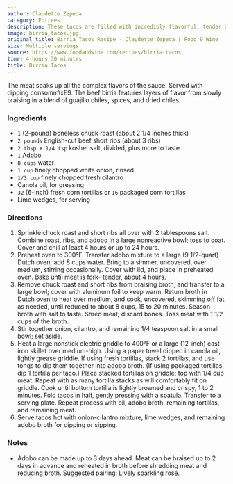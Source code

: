 ```yaml
---
author: Claudette Zepeda
category: Entrees
description: These tacos are filled with incredibly flavorful, tender braised beef birria made by slowly cooking chuck roast and short ribs in a guajillo chili adobo.
image: birria_tacos.jpg
original_title: Birria Tacos Recipe - Claudette Zepeda | Food & Wine
size: Multiple servings
source: https://www.foodandwine.com/recipes/birria-tacos
time: 4 hours 30 minutes
title: Birria Tacos
---
```


 The meat soaks up all the complex flavors of the sauce. Served with dipping consomm\xE9. The beef birria features layers of flavor from slowly braising in a blend of guajillo chiles, spices, and dried chiles.

### Ingredients

* `1` (2-pound) boneless chuck roast (about 2 1/4 inches thick)
* `2 pounds` English-cut beef short ribs (about 3 ribs)
* `2 tbsp + 1/4 tsp` kosher salt, divided, plus more to taste
* `1` Adobo
* `8 cups` water
* `1 cup` finely chopped white onion, rinsed
* `1/3 cup` finely chopped fresh cilantro
* Canola oil, for greasing
* `32` (6-inch) fresh corn tortillas or `16` packaged corn tortillas
* Lime wedges, for serving

### Directions

1. Sprinkle chuck roast and short ribs all over with 2 tablespoons salt. Combine roast, ribs, and adobo in a large nonreactive bowl; toss to coat. Cover and chill at least 4 hours or up to 24 hours.
2. Preheat oven to 300°F. Transfer adobo mixture to a large (9 1/2-quart) Dutch oven; add 8 cups water. Bring to a simmer, uncovered, over medium, stirring occasionally. Cover with lid, and place in preheated oven. Bake until meat is fork- tender, about 4 hours.
3. Remove chuck roast and short ribs from braising broth, and transfer to a large bowl; cover with aluminum foil to keep warm. Return broth in Dutch oven to heat over medium, and cook, uncovered, skimming off fat as needed, until reduced to about 8 cups, 15 to 20 minutes. Season broth with salt to taste. Shred meat; discard bones. Toss meat with 1 1/2 cups of the broth.
4. Stir together onion, cilantro, and remaining 1/4 teaspoon salt in a small bowl; set aside.
5. Heat a large nonstick electric griddle to 400°F or a large (12-inch) cast-iron skillet over medium-high. Using a paper towel dipped in canola oil, lightly grease griddle. If using fresh tortillas, stack 2 tortillas, and use tongs to dip them together into adobo broth. (If using packaged tortillas, dip 1 tortilla per taco.) Place stacked tortillas on griddle; top with 1/4 cup meat. Repeat with as many tortilla stacks as will comfortably fit on griddle. Cook until bottom tortilla is lightly browned and crispy, 1 to 2 minutes. Fold tacos in half, gently pressing with a spatula. Transfer to a serving plate. Repeat process with oil, adobo broth, remaining tortillas, and remaining meat.
6. Serve tacos hot with onion-cilantro mixture, lime wedges, and remaining adobo broth for dipping or sipping.

### Notes

- Adobo can be made up to 3 days ahead. Meat can be braised up to 2 days in advance and reheated in broth before shredding meat and reducing broth. Suggested pairing: Lively sparkling rosé.